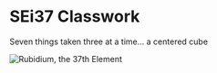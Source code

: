 # SEi37 Classwork

Seven things taken three at a time... a centered cube

![Rubidium, the 37th Element](https://unitednuclear.com/images/rubidium.jpg)

